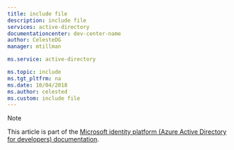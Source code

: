 ```yaml
---
title: include file
description: include file
services: active-directory
documentationcenter: dev-center-name
author: CelesteDG
manager: mtillman

ms.service: active-directory

ms.topic: include
ms.tgt_pltfrm: na
ms.date: 10/04/2018
ms.author: celested
ms.custom: include file
---
```


> [!NOTE]
> This article is part of the [Microsoft identity platform (Azure Active Directory for developers) documentation](~/identity-platform/index.yml).
